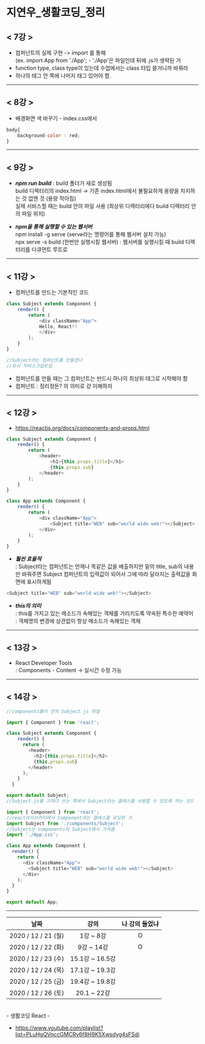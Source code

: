 # 지연우_생활코딩_정리

## < 7강 >
 * 컴퍼넌트의 실제 구현 -> import 를 통해 <br>
 (ex. import App from './App';   - './App'은 파일인데 뒤에 .js가 생략된 거
 * function type, class type이 있는데 수업에서는 class 타입 쓸거니까 바꿔라
 * 하나의 태그 안 쪽에 나머지 태그 있어야 함. 

<hr/>

 ## < 8강 >
 * 배경화면 색 바꾸기 - index.css에서
 ```javascript
 body{
     background-color : red;
 }
```

<hr/>

## < 9강 >
* ___npm run build___ : build 폴더가 새로 생성됨 <br>
build 디렉터리의 index.html -> 기존 index.html에서 불필요하게 용량을 차지하는 것 없앤 것 (용량 작아짐) <br>
실제 서비스할 때는 build 안의 파일 사용 (최상위 디렉터리에다 build 디렉터리 안의 파일 위치)<br>

* ___npm을 통해 실행할 수 있는 웹서버___ <br>
npm install -g serve (serve라는 명령어를 통해 웹서버 설치 가능) <br>
npx serve -s build (한번만 실행시킬 웹서버) : 웹서버를 실행시킬 때 build 디렉터리를 다큐먼트 루트로

<hr/>

## < 11강 >
* 컴퍼넌트를 만드는 기본적인 코드
```javascript
class Subject extends Component {
    render() {
        return (
            <div className="App">
            Hello, React!!
            </div>
        );
    }
}

//Subject라는 컴퍼넌트를 만들겠다
//유사 자바스크립트임
```
* 컴퍼넌트를 만들 때는 그 컴퍼넌트는 반드시 하나의 최상위 태그로 시작해야 함
* 컴퍼넌트 : 정리정돈? 의 의미로 걍 이해하자 <br>

<hr/>

## < 12강 > 
* <a>https://reactjs.org/docs/components-and-props.html</a>
```javascript
class Subject extends Component {
    render() {
        return (
            <header>
                <h1>{this.props.title}</h1>
                {this.props.sub}
            </header>
        );
    }
}

class App extends Component {
    render() {
        return (
            <div className="App">
                <Subject title="WEB" sub="world wide web!"></Subject>
            </div>
        );
    }
}

```
* ___훨씬 효율적___<br>
: Subject라는 컴퍼넌트는 언제나 똑같은 값을 배출하지만 밑의 title, sub의 내용만 바꿔주면 Subject 컴퍼넌트의 입력값이 되어서 그에 따라 달라지는 출력값을 화면에 표시하게됨
```javascript
<Subject title="WEB" sub="world wide web!"></Subject>
```

* ___this의 의미___ <br>
: this를 가지고 있는 메소드가 속해있는 객체를 가리키도록 약속된 특수한 예약어<br>
: 객체명의 변경에 상관없이 항상 메소드가 속해있는 객체<br>

<hr/>

## < 13강 > 
* React Developer Tools <br>
: Components - Content -> 실시간 수정 가능

<hr/>

## < 14강 >
```javascript
//components폴더 안의 Subject.js 파일

import { Component } from 'react';

class Subject extends Component {
    render() {
      return (
        <header>
          <h2>{this.props.title}</h2>
          {this.props.sub}
        </header>
      );
    }
  }

export default Subject;
//Subject.js를 가져다 쓰는 쪽에서 Subject라는 클래스를 사용할 수 있도록 하는 코드 
```
```javascript
import { Component } from 'react';
//react라이브러리에서 Component라는 클래스를 로딩한 거
import Subject from './components/Subject';
//Subject는 components의 Subject에서 가져옴
import './App.css';

class App extends Component {
  render() {
    return (
      <div className="App">
        <Subject title="WEB" sub="world wide web!"></Subject>
      </div>
    );
  }
}

export default App;
```

<hr/>

| 날짜 | 강의 | 나 강의 들었냐 |
|:---:|:---:|:---:|
2020 / 12 / 21 (월) | 1강 ~ 8강 | O
2020 / 12 / 22 (화)| 9강 ~ 14강 | O
2020 / 12 / 23 (수)| 15.1강 ~ 16.5강 |
2020 / 12 / 24 (목)| 17.1강 ~ 19.3강 |
2020 / 12 / 25 (금)| 19.4강 ~ 19.8강 |
2020 / 12 / 26 (토)| 20.1 ~ 22강 |

<br> - 생활코딩 React -
* <a>https://www.youtube.com/playlist?list=PLuHgQVnccGMCRv6f8H9K5Xwsdyg4sFSdi</a>
